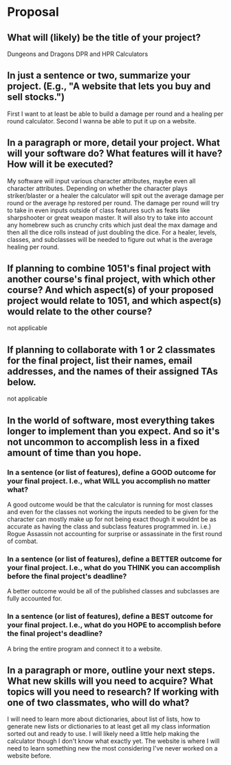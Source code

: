 # Proposal

## What will (likely) be the title of your project?

Dungeons and Dragons DPR and HPR Calculators

## In just a sentence or two, summarize your project. (E.g., "A website that lets you buy and sell stocks.")

First I want to at least be able to build a damage per round and a healing per round calculator. Second I wanna be able to put it up on a website.

## In a paragraph or more, detail your project. What will your software do? What features will it have? How will it be executed?

My software will input various character attributes, maybe even all character attributes. Depending on whether the character plays striker/blaster or a healer the calculator will spit out the average damage per round or the average hp restored per round. The damage per round will try to take in even inputs outside of class features such as feats like sharpshooter or great weapon master. It will also try to take into account any homebrew such as crunchy crits which just deal the max damage and then all the dice rolls instead of just doubling the dice. For a healer, levels, classes, and subclasses will be needed to figure out what is the average healing per round.

## If planning to combine 1051's final project with another course's final project, with which other course? And which aspect(s) of your proposed project would relate to 1051, and which aspect(s) would relate to the other course?

not applicable

## If planning to collaborate with 1 or 2 classmates for the final project, list their names, email addresses, and the names of their assigned TAs below.

not applicable

## In the world of software, most everything takes longer to implement than you expect. And so it's not uncommon to accomplish less in a fixed amount of time than you hope.

### In a sentence (or list of features), define a GOOD outcome for your final project. I.e., what WILL you accomplish no matter what?

A good outcome would be that the calculator is running for most classes and even for the classes not working the inputs needed to be given for the character can mostly make up for not being exact though it wouldnt be as accurate as having the class and subclass features programmed in. i.e.) Rogue Assassin not accounting for surprise or assassinate in the first round of combat.

### In a sentence (or list of features), define a BETTER outcome for your final project. I.e., what do you THINK you can accomplish before the final project's deadline?

A better outcome would be all of the published classes and subclasses are fully accounted for.

### In a sentence (or list of features), define a BEST outcome for your final project. I.e., what do you HOPE to accomplish before the final project's deadline?

A bring the entire program and connect it to a website.

## In a paragraph or more, outline your next steps. What new skills will you need to acquire? What topics will you need to research? If working with one of two classmates, who will do what?

I will need to learn more about dictionaries, about list of lists, how to generate new lists or dictionaries to at least get all my class information sorted out and ready to use. I will likely need a little help making the calculator though I don't know what exactly yet. The website is where I will need to learn something new the most considering I've never worked on a website before.
